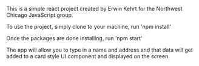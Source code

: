 This is a simple react project created by Erwin Kehrt for the Northwest Chicago JavaScript group.

To use the project, simply clone to your machine, run 'npm install' 

Once the packages are done installing, run 'npm start'

The app will allow you to type in a name and address and that data will get added to a card style UI component and displayed on the screen.